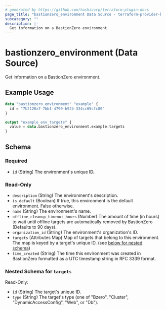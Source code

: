 ```yaml
---
# generated by https://github.com/hashicorp/terraform-plugin-docs
page_title: "bastionzero_environment Data Source - terraform-provider-bastionzero"
subcategory: ""
description: |-
  Get information on a BastionZero environment.
---
```


# bastionzero_environment (Data Source)

Get information on a BastionZero environment.

## Example Usage

```terraform
data "bastionzero_environment" "example" {
  id = "7b2120a7-7bb1-4790-b924-334cc65cfc80"
}

output "example_env_targets" {
  value = data.bastionzero_environment.example.targets
}
```

<!-- schema generated by tfplugindocs -->
## Schema

### Required

- `id` (String) The environment's unique ID.

### Read-Only

- `description` (String) The environment's description.
- `is_default` (Boolean) If true, this environment is the default environment. False otherwise.
- `name` (String) The environment's name.
- `offline_cleanup_timeout_hours` (Number) The amount of time (in hours) to wait until offline targets are automatically removed by BastionZero (Defaults to 90 days).
- `organization_id` (String) The environment's organization's ID.
- `targets` (Attributes Map) Map of targets that belong to this environment. The map is keyed by a target's unique ID. (see [below for nested schema](#nestedatt--targets))
- `time_created` (String) The time this environment was created in BastionZero formatted as a UTC timestamp string in RFC 3339 format.

<a id="nestedatt--targets"></a>
### Nested Schema for `targets`

Read-Only:

- `id` (String) The target's unique ID.
- `type` (String) The target's type (one of "Bzero", "Cluster", "DynamicAccessConfig", "Web", or "Db").


